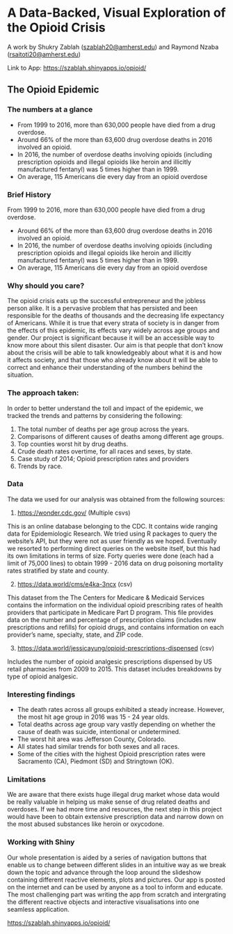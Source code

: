 # A Data-Backed, Visual Exploration of the Opioid Crisis
A work by Shukry Zablah (szablah20@amherst.edu) and Raymond Nzaba (rsaitoti20@amherst.edu)

Link to App: https://szablah.shinyapps.io/opioid/

## The Opioid Epidemic

### The numbers at a glance

- From 1999 to 2016, more than 630,000 people have died from a drug overdose.
-  Around 66% of the more than 63,600 drug overdose deaths in 2016 involved an opioid.
-  In 2016, the number of overdose deaths involving opioids (including prescription opioids and illegal
opioids like heroin and illicitly manufactured fentanyl) was 5 times higher than in 1999.
-  On average, 115 Americans die every day from an opioid overdose

### Brief History

From 1999 to 2016, more than 630,000 people have died from a drug overdose.
- Around 66% of the more than 63,600 drug overdose deaths in 2016 involved an opioid.
- In 2016, the number of overdose deaths involving opioids (including prescription opioids and illegal
opioids like heroin and illicitly manufactured fentanyl) was 5 times higher than in 1999.
- On average, 115 Americans die every day from an opioid overdose

### Why should you care? 

The opioid crisis eats up the successful entrepreneur and the jobless person alike. It is a pervasive problem that has persisted and been responsible for the deaths of thousands and the decreasing life expectancy of Americans. While it is true that every strata of society is in danger from the effects of this epidemic, its effects vary widely across age groups and gender. Our project is significant because it will be an accessible way to know more about this silent disaster. Our aim is that people that don’t know about the crisis will be able to talk knowledgeably about what it is and how it affects society, and that those who already know about it will be able to correct and enhance their understanding of the numbers behind the situation.

### The approach taken: 

In order to better understand the toll and impact of the epidemic, we tracked the trends and patterns by considering the following:

1. The total number of deaths per age group across the years.
2. Comparisons of different causes of deaths among different age groups.
3. Top counties worst hit by drug deaths.
4. Crude death rates overtime, for all races and sexes, by state.
5. Case study of 2014; Opioid prescription rates and providers
6. Trends by race.

### Data

The data we used for our analysis was obtained from the following sources:

1. https://wonder.cdc.gov/ (Multiple csvs)

This is an online database belonging to the CDC. It contains wide ranging data for Epidemiologic Research.  We tried using R packages to query the website’s API, but they were not as user friendly as we hoped.  Eventually we resorted to performing direct queries on the website itself, but this had its own limitations in terms of size. Forty queries were done (each had a limit of 75,000 lines) to obtain 1999 - 2016 data on drug poisoning mortality rates stratified by state and county.

2. https://data.world/cms/e4ka-3ncx (csv)

This dataset from the The Centers for Medicare & Medicaid Services contains the information on the individual opioid prescribing rates of health providers that participate in Medicare Part D program. This file provides data on the number and percentage of prescription claims (includes new prescriptions and refills) for opioid drugs, and contains information on each provider’s name, specialty, state, and ZIP code.

3. https://data.world/jessicayung/opioid-prescriptions-dispensed (csv)

Includes the number of opioid analgesic prescriptions dispensed by US retail pharmacies from 2009 to 2015.  This dataset includes breakdowns by type of opioid analgesic.

### Interesting findings

- The death rates across all groups exhibited a steady increase. However, the most hit age group in 2016 was 15 - 24 year olds.
-  Total deaths across age group vary vastly depending on whether the cause of death was suicide,
intentional or undetermined.
-  The worst hit area was Jefferson County, Colorado.
- All states had similar trends for both sexes and all races.
- Some of the cities with the highest Opioid prescription rates were Sacramento (CA), Piedmont (SD)
and Stringtown (OK).

### Limitations

We are aware that there exists huge illegal drug market whose data would be really valuable in helping
us make sense of drug related deaths and overdoses. If we had more time and resources, the next step in
this project would have been to obtain extensive prescription data and narrow down on the most abused
substances like heroin or oxycodone.

### Working with Shiny

Our whole presentation is aided by a series of navigation buttons that enable us to change between different slides in an intuitive way as we break down the topic and advance through the loop around the slideshow containing different reactive elements, plots and pictures. Our app is posted on the internet and can be used by anyone as a tool to inform and educate. The most challenging part was writing the app from scratch and intergrating the different reactive objects and interactive visualisations into one seamless application.

https://szablah.shinyapps.io/opioid/
